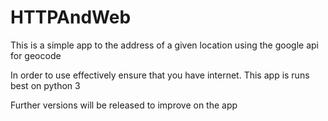 # HTTPAndWeb

This is a simple app to the address of a given location using the google api for geocode

In order to use effectively ensure that you have internet.
This app is runs best on python 3

Further versions will be released to improve on the app